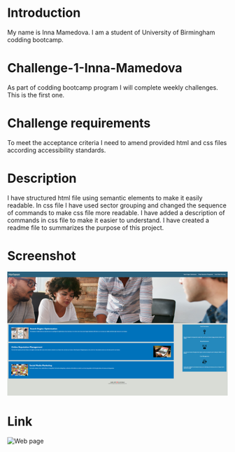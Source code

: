 # Introduction
My name is Inna Mamedova. I am a student of University of Birmingham codding bootcamp. 

# Challenge-1-Inna-Mamedova
As part of codding bootcamp program I will complete weekly challenges. This is the first one.

# Challenge requirements
To meet the acceptance criteria I need to amend provided html and css files according accessibility standards.

# Description
I have structured html file using semantic elements to make it easily readable.
In css file I have used sector grouping and changed the sequence of commands to make css file more readable.
I have added a description of commands in css file to make it easier to understand.
I have created a readme file to summarizes the purpose of this project.

# Screenshot
![Preview image](./assets/images/screenshot.png)

# Link
![Web page](https://inna1201.github.io/Challenge-1---Inna-Mamedova/)